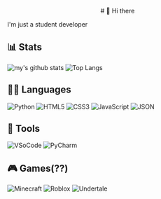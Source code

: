 <p align="center">
# 👋 Hi there
</p>

I'm just a student developer

## 📊 Stats

![my's github stats](https://github-readme-stats.vercel.app/api?username=GDNOOB1324&theme=dark)
![Top Langs](https://github-readme-stats.vercel.app/api/top-langs/?username=GDNOOB1324&layout=compact&theme=dark)

## 👩‍💻 Languages

![Python](https://img.shields.io/badge/Python-3776AB.svg?style=for-the-badge&logo=Python&logoColor=white)
![HTML5](https://img.shields.io/badge/HTML5-E34F26.svg?style=for-the-badge&logo=HTML5&logoColor=white)
![CSS3](https://img.shields.io/badge/CSS3-1572B6.svg?style=for-the-badge&logo=CSS3&logoColor=white)
![JavaScript](https://img.shields.io/badge/JavaScript-F7DF1E.svg?style=for-the-badge&logo=JavaScript&logoColor=black)
![JSON](https://img.shields.io/badge/JSON-000000.svg?style=for-the-badge&logo=JSON&logoColor=white)

## 🔨 Tools

![VSoCode](https://img.shields.io/badge/VSCode-007ACC.svg?style=for-the-badge&logo=VisualStudioCode&logoColor=white)
![PyCharm](https://img.shields.io/badge/PyCharm-000000.svg?style=for-the-badge&logo=PyCharm&logoColor=white)

## 🎮 Games(??)

![Minecraft](https://img.shields.io/badge/Minecraft-62B47A.svg?style=for-the-badge&logo=Minecraft&logoColor=white)
![Roblox](https://img.shields.io/badge/Roblox-000000.svg?style=for-the-badge&logo=Roblox&logoColor=white)
![Undertale](https://img.shields.io/badge/Undertale-E71D29.svg?style=for-the-badge&logo=Undertale&logoColor=white)
